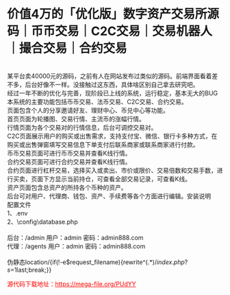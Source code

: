 # 价值4万的「优化版」数字资产交易所源码｜币币交易｜C2C交易｜交易机器人｜撮合交易｜合约交易

<br>某平台卖40000元的源码，之前有人在网站发布过类似的源码。前端界面看着差不多，后台好像不一样。没接触过这东西，具体啥区别自己拿去研究吧。<br>经过一年不断的优化与完善，现阶段已上线的系统，运行稳定，基本无大的BUG<br>本系统的主要功能包括币币交易、法币交易、C2C交易、合约交易。<br>页面包含个人的分享邀请好友、理财中心、币兑中心等功能。<br>首页页面为轮播图、交易行情、主流币的涨幅行情。<br>行情页面为各个交易对的行情信息，后台可调控交易对。<br>C2C页面展示用户的购买或出售需求，支持支付宝、微信、银行卡多种方式，在购买或出售弹窗填写交易信息下单支付后联系商家或联系商家进行付款。<br>币币交易页面可进行币币交易并查看K线行情。<br>合约交易页面可进行合约交易并查看K线行情。<br>合约页面进行杠杆交易，选择买入或卖出、市价或限价、交易倍数和交易手数，进行买卖，页面下方显示当前持仓，可查看全部交易记录，可查看K线。<br>资产页面包含总资产的所持各个币种的资产。<br>后台可对用户、代理商、钱包、资产、手续费等各个方面进行编辑。安装说明<br>配置文件<br>1、\.env<br>2、\config\database.php<br><br>后台：/admin 用户：admin 密码：admin888.com<br>代理：/agents 用户：admin 密码：admin888.com<br><br>伪静态location/{if(!-e$request_filename){rewrite^(.*)$/index.php?s=$1last;break;}}




<p style="color: red;">源代码下载地址：<a href="https://mega-file.org/PUdYY" style="color: red;">https://mega-file.org/PUdYY</a></p>